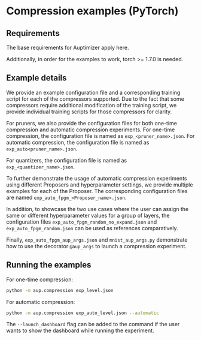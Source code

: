 # Compression examples (PyTorch)

## Requirements

The base requirements for Auptimizer apply here.

Additionally, in order for the examples to work, torch >= 1.7.0 is needed.

## Example details
We provide an example configuration file and a corresponding training script for each of the compressors supported. Due to the fact that some compressors require additional modification of the training script, we provide individual training scripts for those compressors for clarity.

For pruners, we also provide the configuration files for both one-time compression and automatic compression experiments. For one-time compression, the configuration file is named as ``exp_<pruner_name>.json``. For automatic compression, the configuration file is named as ``exp_auto<pruner_name>.json``.  

For quantizers, the configuration file is named as ``exp_<quantizer_name>.json``.

To further demonstrate the usage of automatic compression experiments using different Proposers and hyperparameter settings, we provide multiple examples for each of the Proposer. The corresponding configuration files are named ``exp_auto_fpgm_<Proposer_name>.json``. 

In addition, to showcase the two use cases where the user can assign the same or different hyperparameter values for a group of layers, the configuration files ``exp_auto_fpgm_random_no_expand.json`` and ``exp_auto_fpgm_random.json`` can be used as references comparatively.

Finally, ``exp_auto_fpgm_aup_args.json`` and ``mnist_aup_args.py`` demonstrate how to use the decorator 
``@aup_args`` to launch a compression experiment.

## Running the examples

For one-time compression:

```sh
python -m aup.compression exp_level.json
```

For automatic compression:

```sh
python -m aup.compression exp_auto_level.json --automatic
```

The ``--launch_dashboard`` flag can be added to the command if the user wants to show the dashboard while running the experiment.
